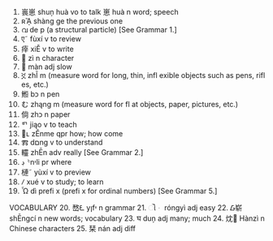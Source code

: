 1. 嵔崽 shuņ huà vo to talk
崽 huà n word; speech
2. ʀᾊ shàng ge the previous one
3. വ de p (a structural particle) [See Grammar 1.]
4. ए῀ fùxí v to review
5. 㾕 xiĚ v to write
6. ઎ zì n character
7. ๨ màn adj slow
8. ኟ zhĨ m (measure word for long, thin, infl exible
 objects such as pens, rifl es, etc.)
9. 䱴 bכ n pen
10. む zhąng m (measure word for fl at objects, paper,
 pictures, etc.)
11. 倘 zhכ n paper
12. ᄞ jiąo v to teach
13. ඀ʟ zĚnme qpr how; how come
14. Ⰿ dםng v to understand
15. 䡿 zhĒn adv really [See Grammar 2.]
16. ڊ ⸅nיli pr where
17. 槤῀ yùxí v to preview
18. Ⳇ xué v to study; to learn
19. Ὦ dì prefi x (prefi x for ordinal numbers) [See Grammar 5.]

VOCABULARY
20. 嵍ᘍ yןfי n grammar
21. ૌᆞ róngyì adj easy
22. ᮝ崭 shĒngcí n new words; vocabulary
23. घ duņ adj many; much
24. 㶩઎ Hànzì n Chinese characters
25. 栞 nán adj diff